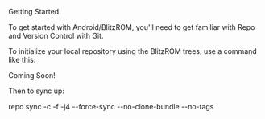 Getting Started

To get started with Android/BlitzROM, you'll need to get familiar with Repo and Version Control with Git.

To initialize your local repository using the BlitzROM trees, use a command like this:

Coming Soon!

Then to sync up:

repo sync -c -f -j4 --force-sync --no-clone-bundle --no-tags

